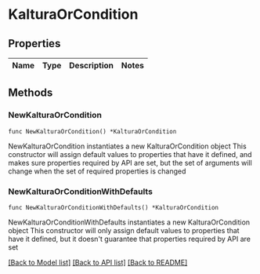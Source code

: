 # KalturaOrCondition

## Properties

Name | Type | Description | Notes
------------ | ------------- | ------------- | -------------

## Methods

### NewKalturaOrCondition

`func NewKalturaOrCondition() *KalturaOrCondition`

NewKalturaOrCondition instantiates a new KalturaOrCondition object
This constructor will assign default values to properties that have it defined,
and makes sure properties required by API are set, but the set of arguments
will change when the set of required properties is changed

### NewKalturaOrConditionWithDefaults

`func NewKalturaOrConditionWithDefaults() *KalturaOrCondition`

NewKalturaOrConditionWithDefaults instantiates a new KalturaOrCondition object
This constructor will only assign default values to properties that have it defined,
but it doesn't guarantee that properties required by API are set


[[Back to Model list]](../README.md#documentation-for-models) [[Back to API list]](../README.md#documentation-for-api-endpoints) [[Back to README]](../README.md)



